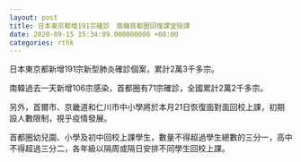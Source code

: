 ```yaml
---
layout: post
title: 日本東京都增191宗確診　南韓首都圈回復課堂授課
date: 2020-09-15 15:34:09.000000000 +08:00
categories: rthk
---
```


日本東京都新增191宗新型肺炎確診個案，累計2萬3千多宗。 

南韓過去一天新增106宗感染，首都圈有71宗確診，全國累計2萬2千多宗。

另外，首爾市、京畿道和仁川市中小學將於本月21日恢復面對面回校上課，初期設人數限制，視乎疫情發展。

首都圈幼兒園、小學及初中回校上課學生，數量不得超過學生總數的三分一，高中不得超過三分二，各年級以隔周或隔日安排不同學生回校上課。
